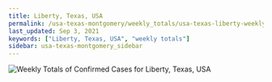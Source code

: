 ```yaml
---
title: Liberty, Texas, USA
permalink: /usa-texas-montgomery/weekly_totals/usa-texas-liberty-weekly_totals.html
last_updated: Sep 3, 2021
keywords: ["Liberty, Texas, USA", "weekly totals"]
sidebar: usa-texas-montgomery_sidebar
---
```


![Weekly Totals of Confirmed Cases for Liberty, Texas, USA](/covid_tracker/images/graphs/usa-texas-liberty-weekly_totals_graph.png)

